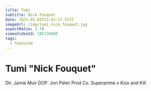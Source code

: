 ```yaml
---
title: Tumi
subtitle: Nick Fouquet
date: 2023-01-03T23:43:17.527Z
imageUrl: /img/tumi_nick_fouquet.jpg
aspectRatio: 1.78
vimeoVideoId: 185726880
tags:
  - featured
---
```


# Tumi "Nick Fouquet"

Dir. Jamie Muir
DOP. Jon Peter
Prod Co. Superprime x Kiss and Kill
